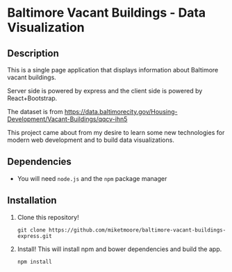 # Baltimore Vacant Buildings - Data Visualization

## Description

This is a single page application that displays information about Baltimore vacant buildings.

Server side is powered by express and the client side is powered by React+Bootstrap.

The dataset is from https://data.baltimorecity.gov/Housing-Development/Vacant-Buildings/qqcv-ihn5

This project came about from my desire to learn some new technologies for modern web development and to build data visualizations.

## Dependencies

- You will need `node.js` and the `npm` package manager

## Installation

1. Clone this repository!

    ```
    git clone https://github.com/miketmoore/baltimore-vacant-buildings-express.git
    ```

2. Install! This will install npm and bower dependencies and build the app.

    ```
    npm install
    ```
